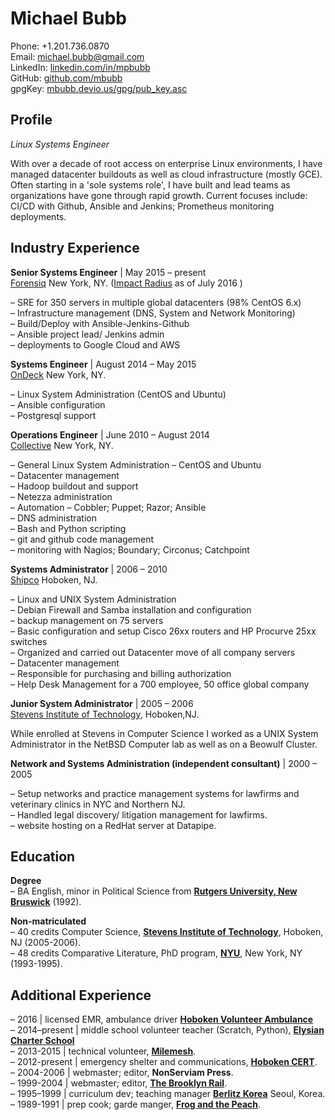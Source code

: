 Michael Bubb
=============

Phone: +1.201.736.0870    
Email: <michael.bubb@gmail.com>    
LinkedIn: [linkedin.com/in/mpbubb][]    
GitHub: [github.com/mbubb][]    
gpgKey: [mbubb.devio.us/gpg/pub_key.asc][]

Profile
-------
*Linux Systems Engineer*

With over a decade of root access on enterprise Linux environments, I have managed datacenter buildouts as well as cloud infrastructure (mostly GCE). Often starting in  a 'sole systems role', I have built and lead teams as organizations have gone through rapid growth. Current focuses include: CI/CD with Github, Ansible and Jenkins; Prometheus monitoring deployments.


Industry Experience
-------------------

**Senior Systems Engineer** | May 2015 – present    
[Forensiq][]  New York, NY. ([Impact Radius][] as of July 2016 )

–     SRE for 350 servers in multiple global datacenters (98% CentOS 6.x)    
–     Infrastructure management (DNS, System and Network Monitoring)    
–     Build/Deploy with Ansible-Jenkins-Github    
–     Ansible project lead/ Jenkins admin    
–     deployments to Google Cloud and AWS

**Systems Engineer** | August 2014 – May 2015    
[OnDeck][]  New York, NY.

–     Linux System Administration (CentOS and Ubuntu)    
–     Ansible configuration     
–     Postgresql support    

**Operations Engineer** | June 2010 – August 2014    
[Collective][]  New York, NY.

–     General Linux System Administration – CentOS and Ubuntu    
–     Datacenter management     
–     Hadoop buildout and support     
–     Netezza administration     
–     Automation – Cobbler; Puppet; Razor; Ansible    
–     DNS administration      
–     Bash and Python scripting     
–     git and github code management     
–     monitoring with Nagios; Boundary; Circonus; Catchpoint    

**Systems Administrator** | 2006 – 2010    
[Shipco][] Hoboken, NJ.    

–      Linux and UNIX System Administration     
–      Debian Firewall and Samba installation and configuration     
–      backup management on 75 servers     
–      Basic configuration and setup Cisco 26xx routers and HP Procurve 25xx switches     
–      Organized and carried out Datacenter move of all company servers     
–      Datacenter management     
–      Responsible for purchasing and billing authorization     
–      Help Desk Management for a 700 employee, 50 office global company     

**Junior System Administrator** | 2005 – 2006    
[Stevens Institute of Technology][], Hoboken,NJ.     

While enrolled at Stevens in Computer Science I worked as a UNIX System Administrator in the NetBSD Computer lab as well as on a Beowulf Cluster.     

**Network and Systems Administration (independent consultant)** | 2000 – 2005

– Setup networks and practice management systems for lawfirms and veterinary clinics in NYC and Northern NJ.     
– Handled legal discovery/ litigation management for lawfirms.    
– website hosting on a RedHat server at Datapipe.    

Education
---------

**Degree**   
–    BA English, minor in Political Science from **[Rutgers University, New Bruswick][]** (1992).    

**Non-matriculated**        
–    40 credits Computer Science, **[Stevens Institute of Technology][]**, Hoboken, NJ (2005-2006).    
–    48 credits Comparative Literature, PhD program, **[NYU][]**, New York, NY (1993-1995).     


Additional Experience
---------------------

– 2016 | licensed EMR, ambulance driver  **[Hoboken Volunteer Ambulance][]**    
– 2014–present | middle school volunteer teacher (Scratch, Python), **[Elysian Charter School][]**    
– 2013-2015 | technical volunteer, **[Milemesh][]**.    
– 2012-present | emergency shelter and communications, **[Hoboken CERT][]**.    
– 2004-2006 | webmaster; editor, **NonServiam Press**.    
– 1999-2004 | webmaster; editor, **[The Brooklyn Rail][]**.    
– 1995–1999 | curriculum dev; teaching manager **[Berlitz Korea][]** Seoul, Korea.    
– 1989-1991 | prep cook; garde manger, **[Frog and the Peach][]**.    



[linkedin.com/in/mpbubb]: https://www.linkedin.com/in/mpbubb
[github.com/mbubb]: https://github.com/mbubb
[mbubb.devio.us/gpg/pub_key.asc]: http://mbubb.devio.us/gpg/pub_key.asc
[Collective]: http://collective.com/main.html
[OnDeck]: https://www.ondeck.com/
[Shipco]: http://shipco.com/
[Forensiq]: http://www.forensiq.com/
[Berlitz Korea]: http://berlitz.co.kr/
[Rutgers University, New Bruswick]: http://www.rutgers.edu/
[NYU]: http://www.nyu.edu/
[Stevens Institute of Technology]: http://www.stevens.edu/sit/
[The Brooklyn Rail]: http://www.brooklynrail.org/
[Milemesh]: http://www.milemesh.com/
[Hoboken CERT]: http://www.hobokencert.org/
[Frog and the Peach]: http://frogandpeach.com/
[Impact Radius]: https://www.impactradius.com/
[Hoboken Volunteer Ambulance]: http://hobokenems.com/
[Elysian Charter School]: http://www.ecsnj.org/
